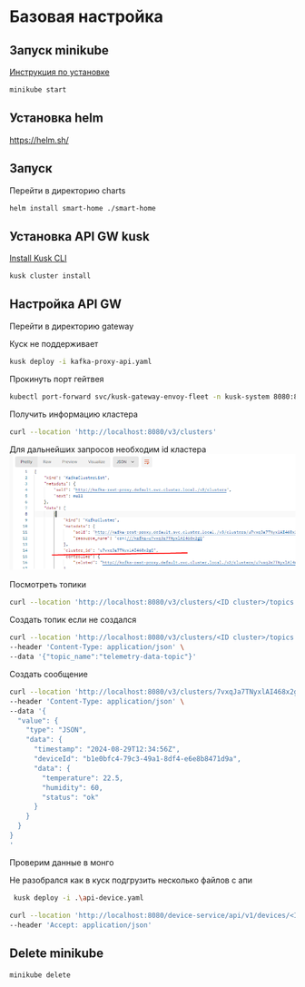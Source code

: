 # Базовая настройка

## Запуск minikube

[Инструкция по установке](https://minikube.sigs.k8s.io/docs/start/)

```bash
minikube start
```

## Установка helm 

https://helm.sh/

## Запуск 
 
Перейти в директорию charts

```bash
helm install smart-home ./smart-home
```

## Установка API GW kusk

[Install Kusk CLI](https://docs.kusk.io/getting-started/install-kusk-cli)

```bash
kusk cluster install
```

## Настройка API GW

Перейти в директорию gateway

Куск не поддерживает 
```bash
kusk deploy -i kafka-proxy-api.yaml
```

Прокинуть порт гейтвея 

```bash
kubectl port-forward svc/kusk-gateway-envoy-fleet -n kusk-system 8080:80
```

Получить информацию кластера

```bash
curl --location 'http://localhost:8080/v3/clusters'
```

Для дальнейших запросов необходим id кластера
![img_2.png](img_2.png)

Посмотреть топики
```bash
curl --location 'http://localhost:8080/v3/clusters/<ID cluster>/topics'
```

Создать топик если не создался 

```bash
curl --location 'http://localhost:8080/v3/clusters/<ID cluster>/topics' \
--header 'Content-Type: application/json' \
--data '{"topic_name":"telemetry-data-topic"}'
```

Создать сообщение 
```bash
curl --location 'http://localhost:8080/v3/clusters/7vxqJa7TNyxlAI468x2gQ/topics/telemetry-data-topic/records' \
--header 'Content-Type: application/json' \
--data '{
  "value": {
    "type": "JSON",
    "data": {
      "timestamp": "2024-08-29T12:34:56Z",
      "deviceId": "b1e0bfc4-79c3-49a1-8df4-e6e8b8471d9a",
      "data": {
        "temperature": 22.5,
        "humidity": 60,
        "status": "ok"
      }
    }
  }
}
'
```

Проверим данные в монго

Не разобрался как в куск подгрузить несколько файлов с апи
```bash
 kusk deploy -i .\api-device.yaml
```

```bash
curl --location 'http://localhost:8080/device-service/api/v1/devices/<ID device который отправили на предыдущем запросе>/telemetry/latest' \
--header 'Accept: application/json'
```


## Delete minikube

```bash
minikube delete
```
